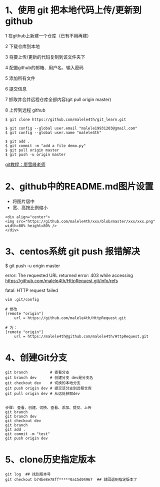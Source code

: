 # 1、使用 git 把本地代码上传/更新到 github

1 在github上新建一个仓库（已有不用再建）

2 下载仓库到本地

3 将要上传/更新的代码复制到该文件夹下

4 配置github的邮箱、用户名、输入密码

5 添加所有文件

6 提交信息

7 抓取并合并远程仓库全部内容(git pull origin master)

8 上传到远程 github

```
$ git clone https://github.com/malele4th/git_learn.git

$ git config --global user.email "malele19931203@gmail.com"
$ git config --global user.name "malele4th"

$ git add . 
$ git commit -m "add a file demo.py"
$ git pull origin master
$ git push -u origin master
```

[git教程：廖雪峰老师](https://www.liaoxuefeng.com/wiki/0013739516305929606dd18361248578c67b8067c8c017b000)

# 2、github中的README.md图片设置

* 将图片居中
* 宽、高按比例缩小

```
<div align="center">
<img src="https://github.com/malele4th/xxx/blob/master/xxx/xxx.png" width=80% height=80% />  
</div>
```

# 3、centos系统 git push 报错解决
$ git push -u origin master

error: The requested URL returned error: 403 while accessing https://github.com/malele4th/HttpRequest.git/info/refs

fatal: HTTP request failed

```
vim .git/config

# 修改
[remote "origin"]
	url = https://github.com/malele4th/HttpRequest.git

# 为：
[remote "origin"]
	url = https://malele4th@github.com/malele4th/HttpRequest.git
```
# 4、创建Git分支
```
git branch          # 查看分支
git branch dev      # 创建分支 dev是分支名
git checkout dev    # 切换的本地分支
git push origin dev # 提交该分支到远程仓库
git pull origin dev # 从远处获取dev


步骤: 查看、创建、切换、查看、添加、提交、上传
git branch
git branch dev
git checkout dev
git branch
git add .
git commit -m "test"
git push origin dev
```

# 5、clone历史指定版本
```
git log  ## 找到版本号
git checkout b74be8e78ff*****0a15d04967  ## 就回退到指定版本了
```


